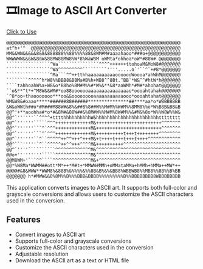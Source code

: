 # 🎞️Image to ASCII Art Converter

[Click to Use](https://image2ascii.glea.me/)

```text
@@@@@@@@@@@@@@@@@@@@@@@@@@@@@@@@@@@@@@@@@@@@@@@@@@@@@@@@@@@@@@@@
at^h+'^  @@@@@@@@@@@@@@@@@@@@@@@@@@@@@@@@@@@@@@@@@@@@@@@@@@@@@@@
MM&&WW&&&&&8&8&888888%%88%%%%88&8WM#M#aaaahaoo*###o+@@@@@@@@@@@@
WWWWWW&&&W&8&W&88MW88MW8%W*8%WaW8M oWMta*ohhoa*oW*#88W# @@@@@@@@
````````````````^Wa```````````````^^^^++++++ttohoaM&MoW8#@@@@@@@
````````````````^Wa^^^^^^^^^`````````''''.....o`'``^`+#8*@@@@@@@
````````````````^Ma```^^++tthhaaaaaaaaaaooooooWoooa*ahWhM@@@@@@@
````````^^^^^h*W8%%BBB8&BBMa#B%h+WB8^^8Bt.^BB`*W&^^#htW*h@@@@@@@
````tahhoahW%a+W8&o*B8ho%BM#M%%#*W%&**&8*aaWMh*#M#*ahohat@@@@@@@
``o&**^t*+^M8W&&WM#*oo88ooooooaaaaaaaaaaaaaaao*oooahtahah@@@@@@@
`^8*oo+thaooooooo***oo&&ooooooooaaaaaaaaaaaooo*oooahtahat@@@@@@@
WM&W8&#oaao*****######88######***************##****aa*o*WBBBBBBB
&W&oWWth##o*#M###M88W#&8%&##8%8##W%%M#M%%W#M%%8MM8%%o*W%B8B&BB&B
@@^'+**aoohha#*o*#&8M#&88W##&%8M#W%%M#M%8W#M%%&#M&%8o*W%%W8W%%W&
@@^`''''''``^^^^+tttthhhhhhhhhhW&hhhhhhhhhhhhhhhhhhhhhhhtttttttt
@@^`''''''`````^^^+++++++++++++M&++++++++++++++++++++++++^^^^^^^
@@^`''''''```^`^^^+++++++++++++M&++++++++++++++++++++++++^^^^^^^
@@^`''''''```^`^^^+++++++++++++M&++++++++++t+++t++++++++^^^^^^^^
@@^`''''''``^``^^^^^++^^+++^+++M&+t++++t+++t+++t++++^^^^^^^^^^^^
@@^```'''''`^``^^^^^++^^+++^^^^M&++++++++++^^^^^^^^^^^^^^^^^^^^^
@@^`''''``````````^^^^^^^^^^^^^M&^^^^^^^^^^^^^^^^^^^^^^^^^^^^^^^
@@o+'''''''''`````^^^^^^^^^^^^^M&^^^^^^^^^^^^^^^^^^^^^^^^^^^^^^^
@@M8WM+'```^^````^^^^^^^^^^^^^^M&+^^^^^^^^^^^^^^^^^^^^^^^^^^^^^^
@@*%W8Ma*WWMM##ott*M*++*M#t+*MMWW#MMh+oMMataMMa+hMMh+hMMa++MW*++
@@@@#&8&WWW**WWM8%&88B%&%%%%&%%8B&B%&%&BB8%WBBWB8%%MB8%%8B%%B%BB
@@@@@@@ h*#MWW&&8%8M%%B%%%BBB&BBBB%%%%%%%%%B%%BBBBBBBB8WBBBBBBBB
```

This application converts images to ASCII art. It supports both full-color and grayscale conversions and allows users to customize the ASCII characters used in the conversion.

## Features

- Convert images to ASCII art
- Supports full-color and grayscale conversions
- Customize the ASCII characters used in the conversion
- Adjustable resolution
- Download the ASCII art as a text or HTML file
